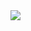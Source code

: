 <!DOCTYPE html>
<html>
<head>
    <meta charset="UTF-8" />
    <title>title</title>
</head>
<body>
<img src="[C:\Users\mpulk\Desktop\IMG-c4db92df3e4ad1f1403083fd7e22cc84-V (1).jpg](https://png.pngtree.com/png-vector/20230531/ourlarge/pngtree-robot-outline-coloring-page-sketch-drawing-vector-png-image_7013121.png)https://png.pngtree.com/png-vector/20230531/ourlarge/pngtree-robot-outline-coloring-page-sketch-drawing-vector-png-image_7013121.png"/>
    
</body>
</html>
